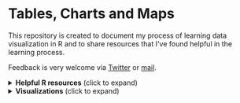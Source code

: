 # Tables, Charts and Maps

This repository is created to document my process of learning data visualization in R and to share resources that I've found helpful in the learning process. 

Feedback is very welcome via [Twitter](https://twitter.com/leeolney3) or [mail](mailto:leeolney3@gmail.com).

<details>
  <summary><b>Helpful R resources</b> (click to expand)</summary>

<!-- toc -->
  * Tables cookbook and tutorials (alphabetical)
    * [{gtExtras}](https://jthomasmock.github.io/gtExtras/) package by [Tom Mock](https://twitter.com/thomas_mock)
    * [{reactablefmtr} tutorials](https://kcuilla.github.io/reactablefmtr/articles/sparklines.html) package by [Kyle Cuilla](https://twitter.com/kc_analytics)
    * [Riding tables with {gt} and {gtExtras} tutorial](https://bjnnowak.netlify.app/2021/10/04/r-beautiful-tables-with-gt-and-gtextras/) by [Benjamin Nowak](https://twitter.com/BjnNowak)
    *  RStudio table contest 2021 [tutorial](https://twitter.com/BjnNowak/status/1472562727684124688) by [Benjamin Nowak](https://twitter.com/BjnNowak) 
    *  RStudio table contest 2021 [tutorial](https://twitter.com/JDavison_/status/1455487659833430021) by [Jack Davison](https://twitter.com/JDavison_) 
    * [Summary table example with {gt} and {gtExtras}](https://twitter.com/thomas_mock/status/1444720200771899398) by [Tom Mock](https://twitter.com/thomas_mock)
    * Rich Iannone || {gt} Intendo Game Data Project Walkthrough || RStudio] [YouTube video](https://www.youtube.com/watch?v=aPRVzk9pvno)
    
  * Data visualization tutorials (alphabetical)
    * [A quick how-to on labelling bar graphs in ggplot2](https://www.cedricscherer.com/2021/07/05/a-quick-how-to-on-labelling-bar-graphs-in-ggplot2/) by [Cédric Scherer](https://twitter.com/CedScherer)
    * [Combining inset plots with facets using ggplot](https://clarewest.github.io/blog/post/2019-08-27-combining-inset-plots-with-facets-using-ggplot/) by [Clare West](https://twitter.com/claree_west)
    * [Create an Extended Dumbbell Plot in R with ggplot2](https://toebr.github.io/ggplot2_extended_dumbbell_plot_tutorial/) by [Tobias Stalder](https://twitter.com/toeb18)
    * [Exploring other ggplot2 geoms](https://ivelasq.rbind.io/blog/other-geoms/) by Isabella Velásquez(https://twitter.com/ivelasq3)
    * [ggdist: Make a Raincloud Plot to Visualize Distribution in ggplot2](https://www.r-bloggers.com/2021/07/ggdist-make-a-raincloud-plot-to-visualize-distribution-in-ggplot2/) by Business Science on [R-bloggers](https://www.r-bloggers.com/)
    * [ggplot Wizardry Hands-On](https://z3tt.github.io/OutlierConf2021/) by [Cédric Scherer](https://twitter.com/CedScherer)
    * [Hybrid map: Chloropleth X Time series](https://bjnnowak.netlify.app/2021/09/28/r-hybrid-map-chlorpleth-x-time-series/) by [Benjamin Nowak](https://twitter.com/BjnNowak)
    * [Line chart with labels at end of lines](https://r-graph-gallery.com/web-line-chart-with-labels-at-end-of-line.html) by [Cédric Scherer](https://twitter.com/CedScherer) on [R Graph Gallery](https://r-graph-gallery.com/)
    * [Mapping isochrones in {ggplot2}](https://jamiehudson.netlify.app/post/) by [Jamie Hudson](https://twitter.com/Jamie_Bio)
    * [Network analysis with {tidygraph}](https://bjnnowak.netlify.app/2021/09/30/r-network-analysis-with-tidygraph/) by [Benjamin Nowak](https://twitter.com/BjnNowak)
     * [Route finding (sfnetwork vignettes)](https://twitter.com/quite_grey/status/1411785842520203266) by [not quite my grey](https://twitter.com/quite_grey/status/1411785842520203266)
    * [Time series with conditional area fill and geofaceting in ggplot2](https://r-graph-gallery.com/web-line-chart-with-labels-at-end-of-line.html) by [Georgios Karamanis](https://twitter.com/geokaramanis) on [R Graph Gallery](https://r-graph-gallery.com/)
    * [Uncertainty Examples](https://github.com/mjskay/uncertainty-examples) by [Matthew Kay](https://twitter.com/mjskay)
    * [Visualizing distributions with-raincloud plots and how to create them with ggplot2](https://www.cedricscherer.com/2021/06/06/visualizing-distributions-with-raincloud-plots-and-how-to-create-them-with-ggplot2/) by [Cédric Scherer](https://twitter.com/CedScherer)    
    * Recreations
       * [Starting 2022 Off With A Fairly Complex {ggplot2} Recreation Plot](https://rud.is/b/2022/01/04/starting-2022-off-with-a-fairly-complex-ggplot2-recreation-plot/) by [Bob Rudis](https://twitter.com/hrbrmstr)
        * [Recreating the New York Times COVID-19 Spiral Graph](https://bydata.github.io/nyt-corona-spiral-chart/) by [Ansgar Wolsing](https://twitter.com/_ansgar)
  
  * Explainers/others   
    * [Expansion for discrete scale](https://github.com/ch-bu/ggplot2-fundamentals/blob/main/cheatsheets/09_ggplot2_fundamentals_cheatsheet_expansion_discrete.pdf) by [Christian Burkhart](https://twitter.com/ChBurkhartk)
    * [Understanding text size and resolution in ggplot2](https://www.christophenicault.com/post/understand_size_dimension_ggplot2/) by [Christophe Nicault](https://twitter.com/cnicault)
    * [Using Amazon S3 with R](https://blog.djnavarro.net/posts/2022-03-17_using-aws-s3-in-r/) by [Danielle Navarro](https://twitter.com/djnavarro)
    * [A couple of visualizations from ggforce](https://albert-rapp.de/post/2021-12-31-ggforce-examples/) by [Albert Rapp](https://twitter.com/rappa753)
    * [Sharing nice code with addins and IDE tools](https://luisdva.github.io/rstats/cleaner-code/) by [Luis D. Verde Arregoitia](https://twitter.com/LuisDVerde)
    * Colors in R - [Moriah Taylor's Twitter thread](https://twitter.com/moriah_taylor58/status/1395431000977649665?ref_src=twsrc%5Etfw%7Ctwcamp%5Etweetembed%7Ctwterm%5E1395431000977649665%7Ctwgr%5E%7Ctwcon%5Es1_&ref_url=https%3A%2F%2Fwww.r-bloggers.com%2F2021%2F12%2Ftop-21-rstats-tweets-of-2021%2F)
     * Extending colors in R - [Cédric Scherer's Twitter post](https://twitter.com/CedScherer/status/1426154575858442245)
     * Extending colors in R - [Idescribled's Twitter post](https://twitter.com/Indescribled/status/1426315389336686599)
    
  
  * Collections/blogs (alphabetical)
    * [Amit Levinson - blog](https://amitlevinson.com/)
    * [Benjamin Nowak - blog](https://bjnnowak.netlify.app/) 
    * [Cédric Scherer - collection of ggplot2 tutorials](https://twitter.com/CedScherer/status/1441126976870252548?s=20)
    * [Christophe Nicault - articles](https://www.christophenicault.com/articles/) 
    * [Colin Angus - #30DayMapChallenge Github](https://github.com/VictimOfMaths/30DayMapChallenge2021)
    * [Daniel Oehm - Gradient Descending](http://gradientdescending.com/)
    * [Federica Gazzelloni](https://federicagazzelloni.netlify.app/blog/)
    * [Fiona Lee - #TidyTuesday Github repo](https://github.com/fi-lees/tidy_tuesday): data visualization walkthroughs
    * [Georgios Karamanis - blog](https://karaman.is/blog)
    * [Isabella Velásquez - blog](https://ivelasq.rbind.io/)
    * [Jamie Hudson - posts](https://jamiehudson.netlify.app/post/)
    * [Julia Silge blog](https://juliasilge.com/blog/): machine learning, text analysis
    * [Kyle Cuilla - Uncharted Data](https://uncharteddata.netlify.app/)
    * [Lisa Lendway - blog](https://lisalendway.netlify.app/blog.html)
    * [Lisa DeBruine - 30-day Chart Challenge: 2022 collection](https://debruine.github.io/30-day-chart-challenge/)
    * [Luis D. Verde Arregoitia - blog](https://luisdva.github.io/)
    * [Near and Distant - blog](https://nearanddistant.co.uk/)
    * [Nicola Rennie - blog](https://nrennie.rbind.io/blog/)
    * [Richard Vogg - blog](https://r-vogg-blog.netlify.app/)
    * [Spencer Schien - posts](https://spencerschien.info/)
    * [Tanya Shapiro - interactive visuals](https://www.tanyashapiro.com/interactive-visuals)
    * [The R Graph Gallery](https://r-graph-gallery.com/)
    * [Tom Mock - The Mockup Blog](https://themockup.blog) 
  
<!-- tocstop -->
</details>

<details>
  <summary><b>Visualizations</b> (click to expand)</summary>

<!-- toc -->

### Simpsons: Tapped out game content ([code](https://github.com/leeolney3/Tables/tree/main/2021/tsto_content))
<img src="https://github.com/leeolney3/Tables/blob/main/2021/tsto_content/tsto_content_p1.png" width="80%">

***
### Cities skylines maps ([code](https://github.com/leeolney3/Tables/tree/main/2022/Cities_Skylines))
<img src="https://github.com/leeolney3/Tables/blob/main/2022/Cities_Skylines/cs_table3.png">

***
### Internal displacement ([code](https://github.com/leeolney3/Tables/tree/main/2021/displacement))
<img src="https://github.com/leeolney3/Tables/blob/main/2021/displacement/displacement_t1.png">
<img src="https://github.com/leeolney3/Tables/blob/main/2021/displacement/displacement_t2.png">

***
### Potato production ([code](https://github.com/leeolney3/Tables/tree/main/2022/potatoes))
<img src="https://github.com/leeolney3/Tables/blob/main/2022/potatoes/potatoes_p1.png" width="49%"> <img src="https://github.com/leeolney3/Tables/blob/main/2022/potatoes/potatoes_p2.png" width="49%">

***
### Dry beans classification ([code](https://github.com/leeolney3/Tables/tree/main/2021/dry_beans))
<img src="https://github.com/leeolney3/Tables/blob/main/2021/dry_beans/dry_beans_t1.png">

***
### Halloween candy ([code](https://github.com/leeolney3/Tables/tree/main/2021/halloween_candy))
<img src="https://github.com/leeolney3/Tables/blob/main/2021/halloween_candy/halloween_candy_t1.png">

***
### Labour market ([code](https://github.com/leeolney3/Tables/tree/main/2022/visualizations/oecd))
<img src="https://github.com/leeolney3/Tables/blob/main/2022/visualizations/oecd/0000ae.png" width="80%">

***
### Global innovation index ([code](https://github.com/leeolney3/Tables/tree/main/2022/visualizations/wipo_bubble))
<img src="https://github.com/leeolney3/Tables/blob/main/2022/visualizations/wipo_bubble/plot_v2/5_2a.png" width="70%">

***
### Threatened species ([code](https://github.com/leeolney3/Tables/tree/main/2022/threatened_species))
<img src="https://github.com/leeolney3/Tables/blob/main/2022/threatened_species/threatened_species.png" width="80%">

***
### Average turnover rate ([code](https://github.com/leeolney3/Tables/blob/main/2022/project360/))
<img src="https://github.com/leeolney3/Tables/blob/main/2022/project360/v3/b4.png" width="90%">

<!-- tocstop -->
</details>












